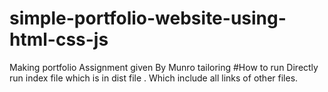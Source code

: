 # simple-portfolio-website-using-html-css-js
Making portfolio Assignment given By Munro tailoring
#How to run
Directly run index file which is in dist file . Which include all links of other files.

